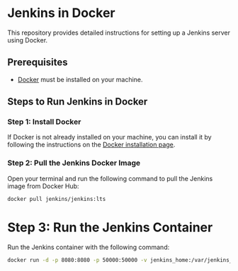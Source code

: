 # Jenkins in Docker

This repository provides detailed instructions for setting up a Jenkins server using Docker.

## Prerequisites

- [Docker](https://www.docker.com/products/docker-desktop) must be installed on your machine.

## Steps to Run Jenkins in Docker

### Step 1: Install Docker

If Docker is not already installed on your machine, you can install it by following the instructions on the [Docker installation page](https://docs.docker.com/get-docker/).

### Step 2: Pull the Jenkins Docker Image

Open your terminal and run the following command to pull the Jenkins image from Docker Hub:

```sh
docker pull jenkins/jenkins:lts
```

# Step 3: Run the Jenkins Container

Run the Jenkins container with the following command:

```sh
docker run -d -p 8080:8080 -p 50000:50000 -v jenkins_home:/var/jenkins_home --name jenkins jenkins/jenkins:lts
```
